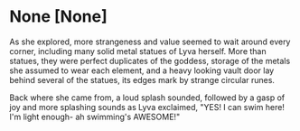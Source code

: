 # None [None]
As she explored, more strangeness and value seemed to wait around every corner, including many solid metal statues of Lyva herself. More than statues, they were perfect duplicates of the goddess, storage of the metals she assumed to wear each element, and a heavy looking vault door lay behind several of the statues, its edges mark by strange circular runes.    

Back where she came from, a loud splash sounded, followed by a gasp of joy and more splashing sounds as Lyva exclaimed, "YES! I can swim here! I'm light enough- ah swimming's AWESOME!"
